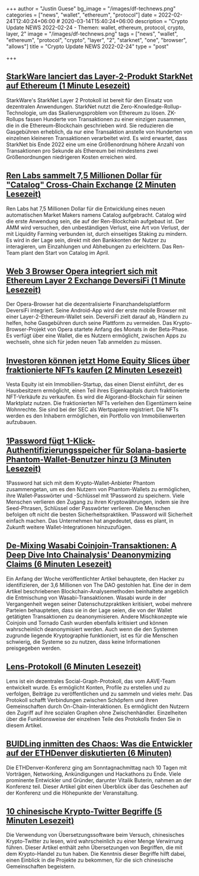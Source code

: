 +++
author = "Justin Guese"
bg_image = "/images/df-technews.png"
categories = ["news", "wallet", "ethereum", "protocol"]
date = 2022-02-24T12:40:24+06:00 # 2020-03-14T15:40:24+06:00
description = "Crypto Update NEWS 2022-02-24 - Themen: wallet, ethereum, protocol, crypto, layer, 2"
image = "/images/df-technews.png"
tags = ["news", "wallet", "ethereum", "protocol", "crypto", "layer", "2", "starknet", "one", "browser", "allows"]
title = "Crypto Update NEWS 2022-02-24"
type = "post"

+++

## [StarkWare lanciert das Layer-2-Produkt StarkNet auf Ethereum (1 Minute Lesezeit)](https://www.coindesk.com/business/2022/02/23/starkware-launches-layer-2-product-starknet-on-ethereum/)

 StarkWare's StarkNet Layer 2 Protokoll ist bereit für den Einsatz von dezentralen Anwendungen. StarkNet nutzt die Zero-Knowledge-Rollup-Technologie, um das Skalierungsproblem von Ethereum zu lösen. ZK-Rollups fassen Hunderte von Transaktionen zu einer einzigen zusammen, die in die Ethereum-Blockchain geschrieben wird. Sie reduzieren die Gasgebühren erheblich, da nur eine Transaktion anstelle von Hunderten von einzelnen kleineren Transaktionen verarbeitet wird. Es wird erwartet, dass StarkNet bis Ende 2022 eine um eine Größenordnung höhere Anzahl von Transaktionen pro Sekunde als Ethereum bei mindestens zwei Größenordnungen niedrigeren Kosten erreichen wird.

## [Ren Labs sammelt 7,5 Millionen Dollar für "Catalog" Cross-Chain Exchange (2 Minuten Lesezeit)](https://www.coindesk.com/business/2022/02/23/ren-labs-raises-75m-for-catalog-cross-chain-exchange/)

 Ren Labs hat 7,5 Millionen Dollar für die Entwicklung eines neuen automatischen Market Makers namens Catalog aufgebracht. Catalog wird die erste Anwendung sein, die auf der Ren-Blockchain aufgebaut ist. Der AMM wird versuchen, den unbeständigen Verlust, eine Art von Verlust, der mit Liquidity Farming verbunden ist, durch einseitiges Staking zu mindern. Es wird in der Lage sein, direkt mit den Bankkonten der Nutzer zu interagieren, um Einzahlungen und Abhebungen zu erleichtern. Das Ren-Team plant den Start von Catalog im April.

## [Web 3 Browser Opera integriert sich mit Ethereum Layer 2 Exchange DeversiFi (1 Minute Lesezeit)](https://www.coindesk.com/business/2022/02/23/web-3-browser-opera-integrates-with-ethereum-layer-2-exchange-deversifi/)

 Der Opera-Browser hat die dezentralisierte Finanzhandelsplattform DeversiFi integriert. Seine Android-App wird der erste mobile Browser mit einer Layer-2-Ethereum-Wallet sein. DeversiFi zielt darauf ab, Händlern zu helfen, hohe Gasgebühren durch seine Plattform zu vermeiden. Das Krypto-Browser-Projekt von Opera startete Anfang des Monats in der Beta-Phase. Es verfügt über eine Wallet, die es Nutzern ermöglicht, zwischen Apps zu wechseln, ohne sich für jeden neuen Tab anmelden zu müssen.

## [Investoren können jetzt Home Equity Slices über fraktionierte NFTs kaufen (2 Minuten Lesezeit)](https://blockworks.co/investors-can-now-buy-home-equity-slices-via-fractionalized-nfts/)

 Vesta Equity ist ein Immobilien-Startup, das einen Dienst einführt, der es Hausbesitzern ermöglicht, einen Teil ihres Eigenkapitals durch fraktionierte NFT-Verkäufe zu verkaufen. Es wird die Algorand-Blockchain für seinen Marktplatz nutzen. Die fraktionierten NFTs verleihen den Eigentümern keine Wohnrechte. Sie sind bei der SEC als Wertpapiere registriert. Die NFTs werden es den Inhabern ermöglichen, ein Portfolio von Immobilienwerten aufzubauen.

## [1Password fügt 1-Klick-Authentifizierungsspeicher für Solana-basierte Phantom-Wallet-Benutzer hinzu (3 Minuten Lesezeit)](https://www.coindesk.com/business/2022/02/23/1password-adds-1-click-credential-storage-for-solana-based-phantom-wallet-users/)

 1Password hat sich mit dem Krypto-Wallet-Anbieter Phantom zusammengetan, um es den Nutzern von Phantom-Wallets zu ermöglichen, ihre Wallet-Passwörter und -Schlüssel mit 1Password zu speichern. Viele Menschen verlieren den Zugang zu ihren Kryptowährungen, indem sie ihre Seed-Phrasen, Schlüssel oder Passwörter verlieren. Die Menschen befolgen oft nicht die besten Sicherheitspraktiken. 1Password will Sicherheit einfach machen. Das Unternehmen hat angedeutet, dass es plant, in Zukunft weitere Wallet-Integrationen hinzuzufügen.

## [De-Mixing Wasabi Coinjoin-Transaktionen: A Deep Dive Into Chainalysis' Deanonymizing Claims (6 Minuten Lesezeit)](https://news.bitcoin.com/de-mixing-wasabi-coinjoin-transactions-a-deep-dive-into-chainalysis-deanonymizing-claims/)

 Ein Anfang der Woche veröffentlichter Artikel behauptete, den Hacker zu identifizieren, der 3,6 Millionen von The DAO gestohlen hat. Eine der in dem Artikel beschriebenen Blockchain-Analysemethoden beinhaltete angeblich die Entmischung von Wasabi-Transaktionen. Wasabi wurde in der Vergangenheit wegen seiner Datenschutzpraktiken kritisiert, wobei mehrere Parteien behaupteten, dass sie in der Lage seien, die von der Wallet getätigten Transaktionen zu deanonymisieren. Andere Mischkonzepte wie Coinjoin und Tornado Cash wurden ebenfalls kritisiert und können wahrscheinlich deanonymisiert werden. Auch wenn die den Systemen zugrunde liegende Kryptographie funktioniert, ist es für die Menschen schwierig, die Systeme so zu nutzen, dass keine Informationen preisgegeben werden.

## [Lens-Protokoll (6 Minuten Lesezeit)](https://review.mirror.xyz/IRnxxEaQVblaA5OjGpJ3T9XlvqbydzCiDfCYg54jLOo)

 Lens ist ein dezentrales Social-Graph-Protokoll, das vom AAVE-Team entwickelt wurde. Es ermöglicht Konten, Profile zu erstellen und zu verfolgen, Beiträge zu veröffentlichen und zu sammeln und vieles mehr. Das Protokoll schafft Verbindungen zwischen Schöpfern und ihren Gemeinschaften durch On-Chain-Interaktionen. Es ermöglicht den Nutzern den Zugriff auf ihre sozialen Graphen ohne Zwischenhändler. Einzelheiten über die Funktionsweise der einzelnen Teile des Protokolls finden Sie in diesem Artikel.

## [BUIDLing inmitten des Chaos: Was die Entwickler auf der ETHDenver diskutierten (6 Minuten)](https://www.coindesk.com/tech/2022/02/23/buidling-among-the-chaos-what-devs-discussed-at-ethdenver/)

 Die ETHDenver-Konferenz ging am Sonntagnachmittag nach 10 Tagen mit Vorträgen, Networking, Ankündigungen und Hackathons zu Ende. Viele prominente Entwickler und Gründer, darunter Vitalik Buterin, nahmen an der Konferenz teil. Dieser Artikel gibt einen Überblick über das Geschehen auf der Konferenz und die Höhepunkte der Veranstaltung.

## [10 chinesische Krypto-Twitter Begriffe (5 Minuten Lesezeit)](https://peopledao.mirror.xyz/HVfu4A7g6EwXZaByKLi--P2KYv68dGg_Wi-x8q9V730)

 Die Verwendung von Übersetzungssoftware beim Versuch, chinesisches Krypto-Twitter zu lesen, wird wahrscheinlich zu einer Menge Verwirrung führen. Dieser Artikel enthält zehn Übersetzungen von Begriffen, die mit dem Krypto-Handel zu tun haben. Die Kenntnis dieser Begriffe hilft dabei, einen Einblick in die Projekte zu bekommen, für die sich chinesische Gemeinschaften begeistern.

